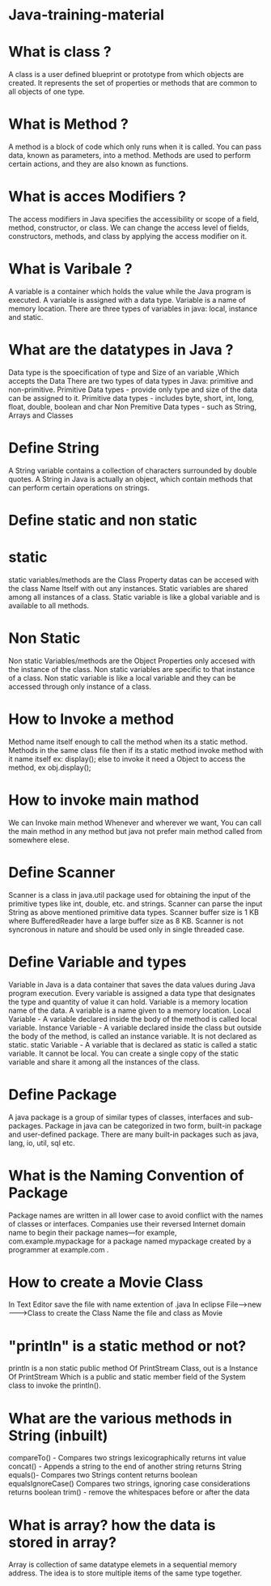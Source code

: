 # Java-training-material
# What is class ?
 A class is a user defined blueprint or prototype from which objects are created. It represents the set of properties or methods that are common to all objects of one type.
# What is Method ?
A method is a block of code which only runs when it is called. You can pass data, known as parameters, into a method. Methods are used to perform certain actions, and they are also known as functions.
# What is acces Modifiers ?
The access modifiers in Java specifies the accessibility or scope of a field, method, constructor, or class. We can change the access level of fields, constructors, methods, and class by applying the access modifier on it.
# What is Varibale ?
A variable is a container which holds the value while the Java program is executed. A variable is assigned with a data type.
Variable is a name of memory location. There are three types of variables in java: local, instance and static.
# What are the datatypes in Java ?
 Data type is the spoecification of type  and Size of an variable ,Which accepts the Data
There are two types of data types in Java: primitive and non-primitive.
Primitive Data types - provide only type and size of the data can be assigned to it.
Primitive data types - includes byte, short, int, long, float, double, boolean and char
Non Premitive Data types - such as String, Arrays and Classes
# Define String
 A String variable contains a collection of characters surrounded by double quotes.
 A String in Java is actually an object, which contain methods that can perform certain operations on strings.
# Define static and non static
# static
 static variables/methods are the Class Property datas can be accesed with the class Name Itself with out any instances.
 Static variables are shared among all instances of a class.
 Static variable is like a global variable and is available to all methods.
# Non Static
  Non static Variables/methods are the Object Properties only accesed with the instance of the class.
  Non static variables are specific to that instance of a class.
  Non static variable is like a local variable and they can be accessed through only instance of a class.
# How to Invoke a method
 Method name itself enough to call the method when its a static method.
 Methods in the same class file then
  if its a static method invoke method with it name itself ex:  display();
  else to invoke it need a Object to access the method,   ex obj.display();
# How to invoke main mathod 
 We can Invoke main method Whenever and wherever we want,
 You can call the main method in any method but java not prefer main method called from somewhere elese.
# Define Scanner
 Scanner is a class in java.util package used for obtaining the input of the primitive types like int, double, etc. and strings.
 Scanner can parse the input String as above mentioned primitive data types.
 Scanner buffer size is 1 KB where BufferedReader have a large buffer size as 8 KB.
 Scanner is not syncronous in nature and should be used only in single threaded case.
#  Define Variable and types
Variable in Java is a data container that saves the data values during Java program execution.
Every variable is assigned a data type that designates the type and quantity of value it can hold. 
Variable is a memory location name of the data. A variable is a name given to a memory location.
 Local Variable - A variable declared inside the body of the method is called local variable.
 Instance Variable - A variable declared inside the class but outside the body of the method, is called an instance variable. It is not declared as static.
 static Variable - A variable that is declared as static is called a static variable. It cannot be local. You can create a single copy of the static variable and share it among all the instances of the class.
# Define Package
 A java package is a group of similar types of classes, interfaces and sub-packages.
 Package in java can be categorized in two form, built-in package and user-defined package.
 There are many built-in packages such as java, lang, io, util, sql etc.
# What is the Naming Convention of Package
Package names are written in all lower case to avoid conflict with the names of classes or interfaces.
Companies use their reversed Internet domain name to begin their package names—for example, 
com.example.mypackage for a package named mypackage created by a programmer at example.com .
# How to create a Movie Class
 In Text Editor 
 save the file with name extention of .java
 In eclipse File-->new --->Class to create the Class
 Name the file and class as Movie
 # "println" is a static method or not?
 println is a non static public method Of PrintStream Class,
 out  is a Instance Of PrintStream Which is a public and static member field of the System class to invoke the println().
 # What are the various methods in String (inbuilt)
compareTo()	- Compares two strings lexicographically	returns int value
concat()	- Appends a string to the end of another string	returns String
equals()- Compares two Strings content returns boolean 
equalsIgnoreCase()	Compares two strings, ignoring case considerations returns	boolean
trim()  - remove the whitespaces before or after the data
# What is array? how the data is stored in array?
 Array is collection of same datatype elemets in a sequential memory address.
 The idea is to store multiple items of the same type together.
 
